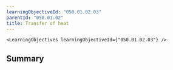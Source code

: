 ```yaml
---
learningObjectiveId: "050.01.02.03"
parentId: "050.01.02"
title: Transfer of heat
---
```


```tsx eval
<LearningObjectives learningObjectiveId={"050.01.02.03"} />
```

## Summary
